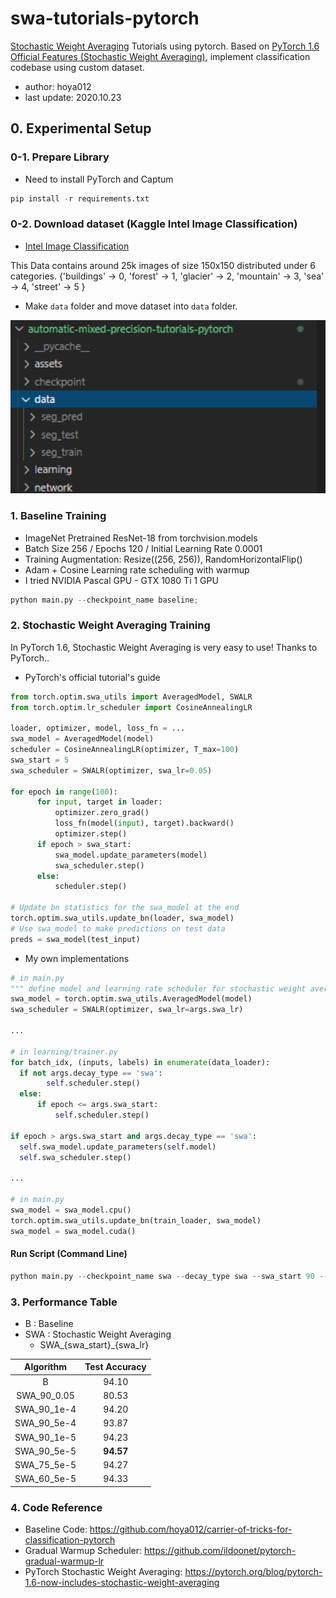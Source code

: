 
# swa-tutorials-pytorch
[Stochastic Weight Averaging](https://arxiv.org/abs/1803.05407) Tutorials using pytorch. Based on [PyTorch 1.6 Official Features (Stochastic Weight Averaging)](https://pytorch.org/blog/pytorch-1.6-now-includes-stochastic-weight-averaging/), implement classification codebase using custom dataset. 

- author: hoya012  
- last update: 2020.10.23

## 0. Experimental Setup 
### 0-1. Prepare Library
- Need to install PyTorch and Captum

```python
pip install -r requirements.txt
```

### 0-2. Download dataset (Kaggle Intel Image Classification)

- [Intel Image Classification](https://www.kaggle.com/puneet6060/intel-image-classification/)

This Data contains around 25k images of size 150x150 distributed under 6 categories.
{'buildings' -> 0,
'forest' -> 1,
'glacier' -> 2,
'mountain' -> 3,
'sea' -> 4,
'street' -> 5 }

- Make `data` folder and move dataset into `data` folder.

<p align="center">
  <img width="1200" src="/assets/data_folder.PNG">
</p>

### 1. Baseline Training 
- ImageNet Pretrained ResNet-18 from torchvision.models
- Batch Size 256 / Epochs 120 / Initial Learning Rate 0.0001
- Training Augmentation: Resize((256, 256)), RandomHorizontalFlip()
- Adam + Cosine Learning rate scheduling with warmup
- I tried NVIDIA Pascal GPU - GTX 1080 Ti 1 GPU

```python
python main.py --checkpoint_name baseline;
```

### 2. Stochastic Weight Averaging Training 

In PyTorch 1.6, Stochastic Weight Averaging is very easy to use! Thanks to PyTorch..

- PyTorch's official tutorial's guide
```python
from torch.optim.swa_utils import AveragedModel, SWALR
from torch.optim.lr_scheduler import CosineAnnealingLR

loader, optimizer, model, loss_fn = ...
swa_model = AveragedModel(model)
scheduler = CosineAnnealingLR(optimizer, T_max=100)
swa_start = 5
swa_scheduler = SWALR(optimizer, swa_lr=0.05)

for epoch in range(100):
      for input, target in loader:
          optimizer.zero_grad()
          loss_fn(model(input), target).backward()
          optimizer.step()
      if epoch > swa_start:
          swa_model.update_parameters(model)
          swa_scheduler.step()
      else:
          scheduler.step()

# Update bn statistics for the swa_model at the end
torch.optim.swa_utils.update_bn(loader, swa_model)
# Use swa_model to make predictions on test data 
preds = swa_model(test_input)
```

- My own implementations
```python
# in main.py
""" define model and learning rate scheduler for stochastic weight averaging """
swa_model = torch.optim.swa_utils.AveragedModel(model)
swa_scheduler = SWALR(optimizer, swa_lr=args.swa_lr)

...  

# in learning/trainer.py
for batch_idx, (inputs, labels) in enumerate(data_loader):
  if not args.decay_type == 'swa':
        self.scheduler.step()
  else:
      if epoch <= args.swa_start:
          self.scheduler.step()

if epoch > args.swa_start and args.decay_type == 'swa':
  self.swa_model.update_parameters(self.model)
  self.swa_scheduler.step()

...

# in main.py
swa_model = swa_model.cpu()
torch.optim.swa_utils.update_bn(train_loader, swa_model)
swa_model = swa_model.cuda() 
```

#### Run Script (Command Line)
```python
python main.py --checkpoint_name swa --decay_type swa --swa_start 90 --swa_lr 5e-5;
```

### 3. Performance Table
- B : Baseline
- SWA : Stochastic Weight Averaging
    - SWA_{swa_start}_{swa_lr}

|   Algorithm  | Test Accuracy |  
|:------------:|:-------------:|  
|      B       |      94.10    |  
|  SWA_90_0.05 |      80.53    |  
|  SWA_90_1e-4 |      94.20    |  
|  SWA_90_5e-4 |      93.87    |  
|  SWA_90_1e-5 |      94.23    |  
|  SWA_90_5e-5 |    **94.57**  |  
|  SWA_75_5e-5 |      94.27    |  
|  SWA_60_5e-5 |      94.33    |  

### 4. Code Reference
- Baseline Code: https://github.com/hoya012/carrier-of-tricks-for-classification-pytorch
- Gradual Warmup Scheduler: https://github.com/ildoonet/pytorch-gradual-warmup-lr
- PyTorch Stochastic Weight Averaging: https://pytorch.org/blog/pytorch-1.6-now-includes-stochastic-weight-averaging